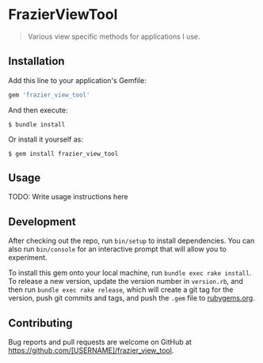 # FrazierViewTool

> Various view specific methods for applications I use.

## Installation

Add this line to your application's Gemfile:

```ruby
gem 'frazier_view_tool'
```

And then execute:

    $ bundle install

Or install it yourself as:

    $ gem install frazier_view_tool

## Usage

TODO: Write usage instructions here

## Development

After checking out the repo, run `bin/setup` to install dependencies. You can also run `bin/console` for an interactive prompt that will allow you to experiment.

To install this gem onto your local machine, run `bundle exec rake install`. To release a new version, update the version number in `version.rb`, and then run `bundle exec rake release`, which will create a git tag for the version, push git commits and tags, and push the `.gem` file to [rubygems.org](https://rubygems.org).

## Contributing

Bug reports and pull requests are welcome on GitHub at https://github.com/[USERNAME]/frazier_view_tool.

